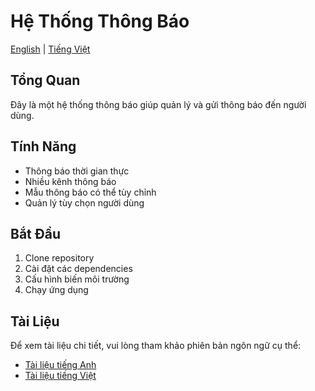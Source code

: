 # Hệ Thống Thông Báo

[English](README.md) | [Tiếng Việt](README.vi.md)

## Tổng Quan
Đây là một hệ thống thông báo giúp quản lý và gửi thông báo đến người dùng.

## Tính Năng
- Thông báo thời gian thực
- Nhiều kênh thông báo
- Mẫu thông báo có thể tùy chỉnh
- Quản lý tùy chọn người dùng

## Bắt Đầu
1. Clone repository
2. Cài đặt các dependencies
3. Cấu hình biến môi trường
4. Chạy ứng dụng

## Tài Liệu
Để xem tài liệu chi tiết, vui lòng tham khảo phiên bản ngôn ngữ cụ thể:
- [Tài liệu tiếng Anh](README_EN.md)
- [Tài liệu tiếng Việt](README_VI.md) 